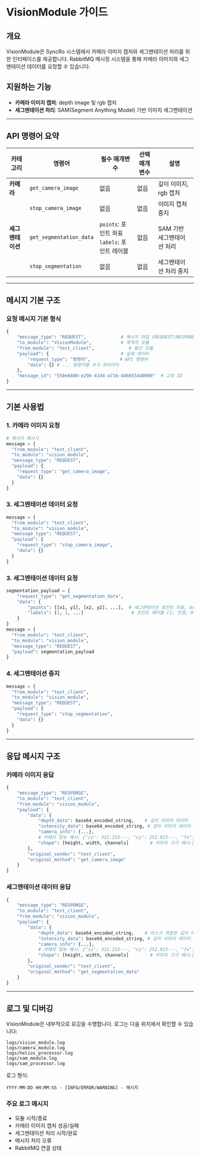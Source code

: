 # VisionModule 가이드

## 개요
VisionModule은 SyncRo 시스템에서 카메라 이미지 캡처와 세그멘테이션 처리를 위한 인터페이스를 제공합니다. RabbitMQ 메시징 시스템을 통해 카메라 이미지와 세그멘테이션 데이터를 요청할 수 있습니다.

## 지원하는 기능
- **카메라 이미지 캡처**: depth image 및 rgb 캡처
- **세그멘테이션 처리**: SAM(Segment Anything Model) 기반 이미지 세그멘테이션
---

## API 명령어 요약

| 카테고리 | 명령어 | 필수 매개변수 | 선택 매개변수 | 설명 |
|---------|-------|-------------|------------|------|
| **카메라** | `get_camera_image` | 없음 | 없음 | 깊이 이미지, rgb 캡처 |  
| | `stop_camera_image` | 없음 | 없음 | 이미지 캡쳐 중지 |  
| **세그멘테이션** | `get_segmentation_data` | `points`: 포인트 좌표<br>`labels`: 포인트 레이블 | 없음 | SAM 기반 세그멘테이션 처리 |
| | `stop_segmentation` | 없음 | 없음 | 세그멘테이션 처리 중지 |

---

## 메시지 기본 구조

### 요청 메시지 기본 형식
```python
{
    "message_type": "REQUEST",             # 메시지 타입 (REQUEST/RESPONSE/PUBLISH)
    "to_module": "VisionModule",           # 목적지 모듈
    "from_module": "test_client",             # 발신 모듈
    "payload": {                           # 실제 데이터
        "request_type": "명령어",           # API 명령어
        "data": {} # ... 명령어별 추가 파라미터
    },
    "message_id": "550e8400-e29b-41d4-a716-446655440000"  # 고유 ID
}
```

---

## 기본 사용법

### 1. 카메라 이미지 요청
```python
# 메시지 예시시
message = {
  "from_module": "test_client",
  "to_module": "vision_module",
  "message_type": "REQUEST",
  "payload": {
    "request_type": "get_camera_image",
    "data": {}
  }
}
```
### 3. 세그멘테이션 데이터 요청
```python
message = {
  "from_module": "test_client",
  "to_module": "vision_module",
  "message_type": "REQUEST",
  "payload": {
    "request_type": "stop_camera_image",
    "data": {}
  }
}
```
### 3. 세그멘테이션 데이터 요청
```python
segmentation_payload = {
    "request_type": "get_segmentation_data",
    "data": {
        "points": [[x1, y1], [x2, y2], ...],  # 세그멘테이션 포인트 좌표, 640x480 이미지 기준 가운데 값은 x1 = 320, y1=240. 
        "labels": [1, 1, ...]                  # 포인트 레이블 (1: 전경, 0: 배경)
    }
}
message = {
  "from_module": "test_client",
  "to_module": "vision_module",
  "message_type": "REQUEST",
  "payload": segmentation_payload
}
```

### 4. 세그멘테이션 중지
```python
message = {
  "from_module": "test_client",
  "to_module": "vision_module",
  "message_type": "REQUEST",
  "payload": {
    "request_type": "stop_segmentation",
    "data": {}
  }
}
```

---

## 응답 메시지 구조

### 카메라 이미지 응답
```python
{
    "message_type": "RESPONSE",
    "to_module": "test_client",
    "from_module": "vision_module",
    "payload": {
        "data": {
            "depth_data": base64_encoded_string,    # 깊이 이미지 데이터 
            "intensity_data": base64_encoded_string, # 깊이 이미지 데이터 -> RGB
            "camera_info": {...}, 
            # 카메라 정보 예시: {"cx": 321.233···, "cy": 252.913···, "fx": 524.342···, "fy": 524.346···}
            "shape": [height, width, channels]        # 이미지 크기 예시:[480,640,3]
        },
        "original_sender": "test_client",
        "original_method": "get_camera_image"
    }
}
```

### 세그멘테이션 데이터 응답
```python
{
    "message_type": "RESPONSE",
    "to_module": "test_client",
    "from_module": "vision_module",
    "payload": {
        "data": {
            "depth_data": base64_encoded_string,    # 마스크 적용한 깊이 이미지 데이터 
            "intensity_data": base64_encoded_string, # 깊이 이미지 데이터 -> RGB + contour
            "camera_info": {...}, 
            # 카메라 정보 예시: {"cx": 321.233···, "cy": 252.913···, "fx": 524.342···, "fy": 524.346···}
            "shape": [height, width, channels]        # 이미지 크기 예시:[480,640,3]
        },
        "original_sender": "test_client",
        "original_method": "get_segmentation_data"
    }
}
```

---

## 로그 및 디버깅

VisionModule은 내부적으로 로깅을 수행합니다. 로그는 다음 위치에서 확인할 수 있습니다:

```
logs/vision_module.log
logs/camera_module.log
logs/helios_processor.log
logs/sam_module.log
logs/sam_processor.log
```

로그 형식:
```
YYYY-MM-DD HH:MM:SS - [INFO/ERROR/WARNING] - 메시지
```

### 주요 로그 메시지
- 모듈 시작/종료
- 카메라 이미지 캡처 성공/실패
- 세그멘테이션 처리 시작/완료
- 메시지 처리 오류
- RabbitMQ 연결 상태
